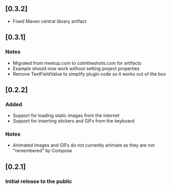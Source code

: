 ## [0.3.2]
* Fixed Maven central library artifact

## [0.3.1]
### Notes
* Migrated from meetup.com to colintheshots.com for artifacts
* Example should now work without setting project properties
* Remove TextFieldValue to simplify plugin code so it works out of the box

## [0.2.2]
### Added
* Support for loading static images from the internet
* Support for inserting stickers and GIFs from the keyboard

### Notes
* Animated images and GIFs do not currently animate as they are not "remembered" by Compose

## [0.2.1]
### Initial release to the public